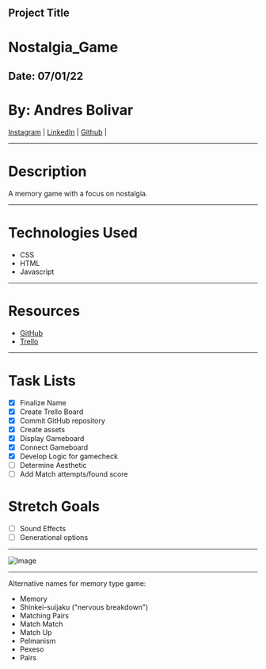 ## Project Title

# **Nostalgia_Game**

## Date: 07/01/22

# By: Andres Bolivar

[Instagram](http://www.instagram.com/dredose) | [LinkedIn](http://www.linkedin.com/in/drebolivar) | [Github](http://www.github.com/drebolivar) |

---

# Description

A memory game with a focus on nostalgia.

---

# Technologies Used

- CSS
- HTML
- Javascript

---

# Resources

- [GitHub](https://github.com/drebolivar/Nostalgia_Game)
- [Trello](http://trello.com/b/0vZOQpqf/nostalgia-game)

---

# Task Lists

- [x] Finalize Name
- [x] Create Trello Board
- [x] Commit GitHub repository
- [x] Create assets
- [x] Display Gameboard
- [x] Connect Gameboard
- [x] Develop Logic for gamecheck
- [ ] Determine Aesthetic
- [ ] Add Match attempts/found score

# Stretch Goals

- [ ] Sound Effects
- [ ] Generational options

---

![Image](https://www.zocalopublicsquare.org/wp-content/uploads/2022/02/nostalgia-L.jpg)

---

Alternative names for memory type game:

- Memory
- Shinkei-suijaku ("nervous breakdown")
- Matching Pairs
- Match Match
- Match Up
- Pelmanism
- Pexeso
- Pairs
